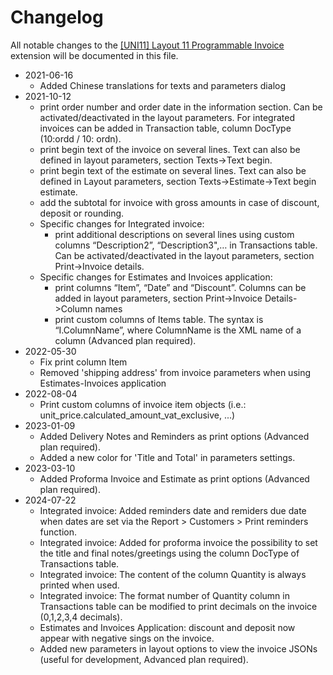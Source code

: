 # Changelog

All notable changes to the [[UNI11] Layout 11 Programmable Invoice](https://www.banana.ch/apps/en/node/9423) extension will be documented in this file.

* 2021-06-16
	* Added Chinese translations for texts and parameters dialog  
* 2021-10-12
	* print order number and order date in the information section. Can be activated/deactivated in the layout parameters. For integrated invoices can be added in Transaction table, column DocType (10:ordd / 10: ordn).
	* print begin text of the invoice on several lines. Text can also be defined in layout parameters, section Texts->Text begin.
	* print begin text of the estimate on several lines. Text can also be defined in Layout parameters, section Texts->Estimate->Text begin estimate.
	* add the subtotal for invoice with gross amounts in case of discount, deposit or rounding.
	* Specific changes for Integrated invoice:
		* print additional descriptions on several lines using custom columns “Description2”, “Description3",… in Transactions table. Can be activated/deactivated in the layout parameters, section Print->Invoice details.   
	* Specific changes for Estimates and Invoices application:
		* print columns “Item”, “Date” and “Discount”. Columns can be added in layout parameters, section Print->Invoice Details->Column names
		* print custom columns of Items table. The syntax is “I.ColumnName”, where ColumnName is the XML name of a column (Advanced plan required).  
* 2022-05-30
	* Fix print column Item  
	* Removed 'shipping address' from invoice parameters when using Estimates-Invoices application  
* 2022-08-04
    * Print custom columns of invoice item objects (i.e.: unit_price.calculated_amount_vat_exclusive, ...)  
* 2023-01-09
	* Added Delivery Notes and Reminders as print options (Advanced plan required).
	* Added a new color for 'Title and Total' in parameters settings.  
* 2023-03-10
	* Added Proforma Invoice and Estimate as print options (Advanced plan required).  
* 2024-07-22
	* Integrated invoice: Added reminders date and remiders due date when dates are set via the Report > Customers > Print reminders function.
	* Integrated invoice: Added for proforma invoice the possibility to set the title and final notes/greetings using the column DocType of Transactions table.
	* Integrated invoice: The content of the column Quantity is always printed when used.
	* Integrated invoice: The format number of Quantity column in Transactions table can be modified to print decimals on the invoice (0,1,2,3,4 decimals).
	* Estimates and Invoices Application: discount and deposit now appear with negative sings on the invoice.
	* Added new parameters in layout options to view the invoice JSONs (useful for development, Advanced plan required).  
